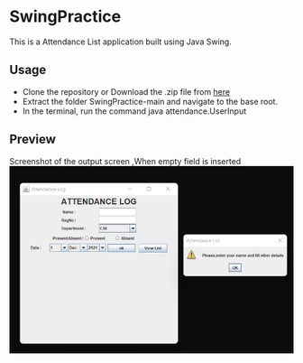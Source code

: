 # SwingPractice

This is a Attendance List application built using Java Swing.

## Usage

 * Clone the repository or Download the .zip file from [here](https://github.com/Santhoshkumar32/SwingPractice/archive/refs/heads/main.zip)
 * Extract the folder SwingPractice-main and navigate to the base root.
 * In the terminal, run the command java attendance.UserInput

## Preview
   Screenshot of the output screen ,When empty field is inserted 
   ![Emptyfield](snapshots/EmptyField.png)
 
 
